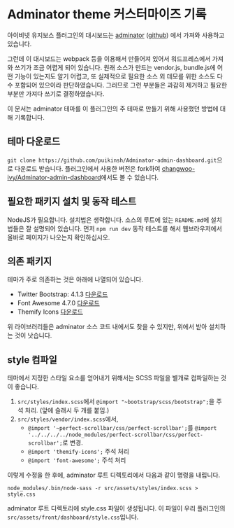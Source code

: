 # Adminator theme 커스터마이즈 기록

아이비넷 유지보스 플러그인의 대시보드는 [adminator](https://colorlib.com/polygon/adminator/index.html) ([github](https://github.com/puikinsh/Adminator-admin-dashboard))
에서 가져와 사용하고 있습니다.

그런데 이 대시보드는 webpack 등을 이용해서 만들어져 있어서 워드프레스에서 가져와 쓰기가 조금 어렵게 되어 있습니다. 
원래 소스가 만드는 vendor.js, bundle.js에 어떤 기능이 있는지도 알기 어렵고, 또 실제적으로 필요한 소스 외 데모를 위한 소스도
다수 포함되어 있으이라 판단하였습니다. 그러므로 그런 부분들은 과감히 제거하고 필요한 부분만 가져다 쓰기로 결정하였습니다.

이 문서는 adminator 테마를 이 플러그인의 주 테마로 만들기 위해 사용했던 방법에 대해 기록합니다.


## 테마 다운로드
`git clone https://github.com/puikinsh/Adminator-admin-dashboard.git`으로 다운로드 받습니다. 플러그인에서 사용한 버전은 
fork하여 [changwoo-ivy/Adminator-admin-dashboard](https://github.com/changwoo-ivy/Adminator-admin-dashboard)에서도 볼 수 있습니다.


## 필요한 패키지 설치 및 동작 테스트
NodeJS가 필요합니다. 설치법은 생략합니다. 소스의 루트에 있는 `README.md`에 설치법들은 잘 설명되어 있습니다.
먼저 `npm run dev` 동작 테스트를 해서 웹브라우저에서 올바로 페이지가 나오는지 확인하십시오.


## 의존 패키지
테마가 주로 의존하는 것은 아래에 나열되어 있습니다.
* Twitter Bootstrap: 4.1.3 [다운로드](https://getbootstrap.com/docs/4.1/getting-started/download/)
* Font Awesome 4.7.0 [다운로드](https://fontawesome.com/v4.7.0/)
* Themify Icons [다운로드](https://themify.me/themify-icons)

위 라이브러리들은 adminator 소스 코드 내에서도 찾을 수 있지만, 위에서 받아 설치하는 것이 낫습니다.


## style 컴파일
테마에서 지정한 스타일 요소를 얻어내기 위해서는 SCSS 파일을 별개로 컴파일하는 것이 좋습니다.

1. `src/styles/index.scss`에서 `@import "~bootstrap/scss/bootstrap";`을 주석 처리. (앞에 슬래시 두 개를 붙임.)
2. `src/styles/vendor/index.scss`에서,
   * `@import '~perfect-scrollbar/css/perfect-scrollbar';`를 `@import '../../../../node_modules/perfect-scrollbar/css/perfect-scrollbar';`로 변경.
   * `@import 'themify-icons';` 주석 처리
   * `@import 'font-awesome';` 주석 처리
   
이렇게 수정을 한 후에, adminator 루트 디렉토리에서 다음과 같이 명령을 내립니다.

```
node_modules/.bin/node-sass -r src/assets/styles/index.scss > style.css
```

adminator 루트 디렉토리에 style.css 파일이 생성됩니다. 이 파일이 우리 플러그인의 `src/assets/front/dashboard/style.css`입니다.
